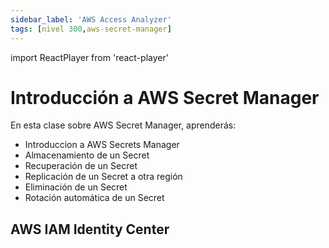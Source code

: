 ```yaml
---
sidebar_label: 'AWS Access Analyzer'
tags: [nivel 300,aws-secret-manager]
---
```

import ReactPlayer from 'react-player'

# Introducción a AWS Secret Manager

En esta clase sobre AWS Secret Manager, aprenderás:

- Introduccion a AWS Secrets Manager
- Almacenamiento de un Secret
- Recuperación de un Secret
- Replicación de un Secret a otra región
- Eliminación de un Secret
- Rotación automática de un Secret

## AWS IAM Identity Center

<div className="video__wrapper">
    <ReactPlayer className="video__player" controls height="100%" url="https://www.youtube.com/live/W9fwMZICNRU?feature=shared&t=250" width="100%" />
</div>
